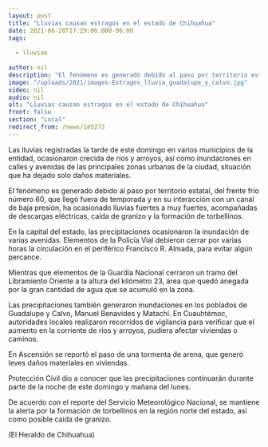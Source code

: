 ```yaml
---
layout: post
title: "Lluvias causan estragos en el estado de Chihuahua"
date: 2021-06-28T17:29:00.000-06:00
tags:
  
  - lluvias
  
author: nil
description: "El fenómeno es generado debido al paso por territorio estatal, del frente frío número 60, que llegó fuera de temporada y en su interacción con un canal de baja presión, ha ocasionado lluvias fuertes"
image: "/uploads/2021/images-Estragos_lluvia_guadalupe_y_calvo.jpg"
video: nil
audio: nil
alt: "Lluvias causan estragos en el estado de Chihuahua"
front: false
section: "Local"
redirect_from: /news/185273
---
```


Las lluvias registradas la tarde de este domingo en varios municipios de la entidad, ocasionaron crecida de ríos y arroyos, así como inundaciones en calles y avenidas de las principales zonas urbanas de la ciudad, situación que ha dejado solo daños materiales.

El fenómeno es generado debido al paso por territorio estatal, del frente frío número 60, que llegó fuera de temporada y en su interacción con un canal de baja presión, ha ocasionado lluvias fuertes a muy fuertes, acompañadas de descargas eléctricas, caída de granizo y la formación de torbellinos.

En la capital del estado, las precipitaciones ocasionaron la inundación de varias avenidas. Elementos de la Policía Vial debieron cerrar por varias horas la circulación en el periférico Francisco R. Almada, para evitar algún percance.

Mientras que elementos de la Guardia Nacional cerraron un tramo del Libramiento Oriente a la altura del kilómetro 23, área que quedó anegada por la gran cantidad de agua que se acumuló en la zona.

Las precipitaciones también generaron inundaciones en los poblados de Guadalupe y Calvo, Manuel Benavides y Matachí. En Cuauhtémoc, autoridades locales realizaron recorridos de vigilancia para verificar que el aumento en la corriente de ríos y arroyos, pudiera afectar viviendas o caminos.

En Ascensión se reportó el paso de una tormenta de arena, que generó leves daños materiales en viviendas.

Protección Civil dio a conocer que las precipitaciones continuarán durante parte de la noche de este domingo y mañana del lunes.

De acuerdo con el reporte del Servicio Meteorológico Nacional, se mantiene la alerta por la formación de torbellinos en la región norte del estado, así como posible caída de granizo.

(El Heraldo de Chihuahua)